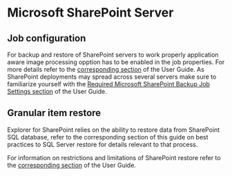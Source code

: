 # Microsoft SharePoint Server

## Job configuration

For backup and restore of SharePoint servers to work properly application aware image processing opption has to be enabled in the job properties. For more details refer to the [corresponding section](https://helpcenter.veeam.com/docs/backup/vsphere/backup_job_vss_vm.html?ver=95) of the User Guide. As SharePoint deployments may  spread across several servers make sure to familiarize yourself with the [Required Microsoft SharePoint Backup Job Settings section](https://helpcenter.veeam.com/docs/backup/explorers/vesp_bu_job_settings.html?ver=95) of the User Guide.

## Granular item restore

Explorer for SharePoint relies on the ability to restore data from SharePoint SQL database, refer to the corresponding section of this guide on best practices to SQL Server restore for details relevant to that process.

For information on restrictions and limitations of SharePoint restore refer to the [corresponding section](https://helpcenter.veeam.com/docs/backup/explorers/vesp_recovery_specials.html?ver=95) of the User Guide.